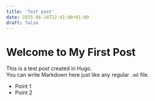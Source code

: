 ```yaml
---
title: 'Test post'
date: 2025-06-16T22:41:08+01:00
draft: false
---
```


# Welcome to My First Post

This is a test post created in Hugo.  
You can write Markdown here just like any regular `.md` file.

- Point 1
- Point 2

